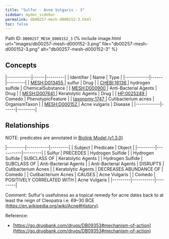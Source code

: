 ```yaml
---
title: "Sulfur - Acne Vulgaris - 3"
sidebar: mydoc_sidebar
permalink: db00257-mesh-d000152-3.html
toc: false 
---
```



Path ID: `DB00257_MESH_D000152_3`
{% include image.html url="images/db00257-mesh-d000152-3.png" file="db00257-mesh-d000152-3.png" alt="db00257-mesh-d000152-3" %}

## Concepts

|------------|------|---------|
| Identifier | Name | Type    |
|------------|------|---------|
| <a href="https://identifiers.org/MESH:D013455">MESH:D013455 </a> | sulfur | Drug |
| <a href="https://identifiers.org/CHEBI:16136">CHEBI:16136 </a> | hydrogen sulfide | ChemicalSubstance |
| <a href="https://identifiers.org/MESH:D000900">MESH:D000900 </a> | Anti-Bacterial Agents | Drug |
| <a href="https://identifiers.org/MESH:D007641">MESH:D007641 </a> | Keratolytic Agents | Drug |
| <a href="https://identifiers.org/HP:0025249">HP:0025249 </a> | Comedo | PhenotypicFeature |
| <a href="https://identifiers.org/taxonomy:1747">taxonomy:1747 </a> | Cutibacterium acnes | OrganismTaxon |
| <a href="https://identifiers.org/MESH:D000152">MESH:D000152 </a> | Acne vulgaris | Disease |
|------------|------|---------|

## Relationships


NOTE: predicates are annotated in <a href="https://github.com/biolink/biolink-model/releases/tag/v1.3.0">Biolink Model (v1.3.0)</a>

|---------|-----------|---------|
| Subject | Predicate | Object  |
|---------|-----------|---------|
| Sulfur | PRECEDES | Hydrogen Sulfide |
| Hydrogen Sulfide | SUBCLASS OF | Keratolytic Agents |
| Hydrogen Sulfide | SUBCLASS OF | Anti-Bacterial Agents |
| Anti-Bacterial Agents | DISRUPTS | Cutibacterium Acnes |
| Keratolytic Agents | DECREASES ABUNDANCE OF | Comedo |
| Cutibacterium Acnes | CAUSES | Acne Vulgaris |
| Comedo | POSITIVELY CORRELATED WITH | Acne Vulgaris |
|---------|-----------|---------|

Comment: Sulfur's usefulness as a topical remedy for acne dates back to at least the reign of Cleopatra i.e. 69–30 BCE (https://en.wikipedia.org/wiki/Acne#History).

Reference: 
  - [https://go.drugbank.com/drugs/DB09353#mechanism-of-action](https://go.drugbank.com/drugs/DB09353#mechanism-of-action)
